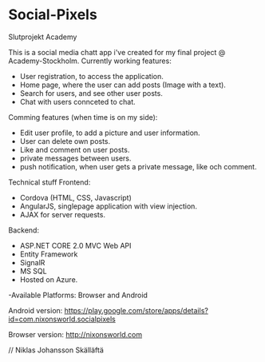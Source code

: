 # Social-Pixels
Slutprojekt Academy

This is a social media chatt app i've created for my final project  @ Academy-Stockholm.
Currently working features:
- User registration, to access the application.
- Home page, where the user can add posts (Image with a text).
- Search for users, and see other user posts.
- Chat with users connceted to chat.

Comming features (when time is on my side):
- Edit user profile, to add a picture and user information.
- User can delete own posts.
- Like and comment on user posts.
- private messages between users.
- push notification, when user gets a private message, like och comment.

Technical stuff
Frontend:
- Cordova (HTML, CSS, Javascript)
- AngularJS, singlepage application with view injection.
- AJAX for server requests.

Backend:
- ASP.NET CORE 2.0 MVC Web API
- Entity Framework
- SignalR
- MS SQL
- Hosted on Azure. 

-Available Platforms: 
Browser and Android

Android version:
https://play.google.com/store/apps/details?id=com.nixonsworld.socialpixels

Browser version:
http://nixonsworld.com

// Niklas Johansson Skälläftä
